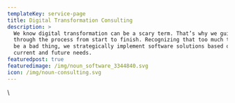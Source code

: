 ```yaml
---
templateKey: service-page
title: Digital Transformation Consulting
description: >
  We know digital transformation can be a scary term. That’s why we guide you
  through the process from start to finish. Recognizing that too much tech can
  be a bad thing, we strategically implement software solutions based on your
  current and future needs. 
featuredpost: true
featuredimage: /img/noun_software_3344840.svg
icon: /img/noun-consulting.svg
---
```

\